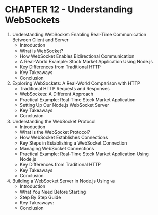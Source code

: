 # CHAPTER 12 - Understanding WebSockets
1. Understanding WebSocket: Enabling Real-Time Communication Between Client and Server
    - Introduction
    - What is WebSocket?
    - How WebSocket Enables Bidirectional Communication
    - A Real-World Example: Stock Market Application Using Node.js
    - Key Differences from Traditional HTTP
    - Key Takeaways
    - Conclusion
2. Exploring WebSockets: A Real-World Comparison with HTTP
    - Traditional HTTP Requests and Responses
    - WebSockets: A Different Approach
    - Practical Example: Real-Time Stock Market Application
    - Setting Up Our Node.js WebSocket Server
    - Key Takeaways
    - Conclusion
3. Understanding the WebSocket Protocol
    - Introduction
    - What is the WebSocket Protocol?
    - How WebSocket Establishes Connections
    - Key Steps in Establishing a WebSocket Connection
    - Managing WebSocket Connections
    - Practical Example: Real-Time Stock Market Application Using Node.js
    - Key Differences from Traditional HTTP
    - Key Takeaways
    - Conclusion
4. Building a WebSocket Server in Node.js Using `ws`
    - Introduction
    - What You Need Before Starting
    - Step By Step Guide
    - Key Takeaways:
    - Conclusion
